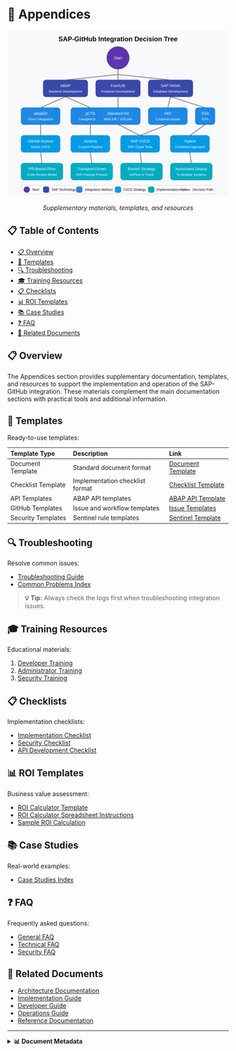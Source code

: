 # 📑 Appendices

<div align="center">
  
  ![Appendices Overview](../../assets/images/flows/integration-decision-tree.svg)
  
  *Supplementary materials, templates, and resources*
</div>

## 📋 Table of Contents

- [📋 Overview](#-overview)
- [📝 Templates](#-templates)
- [🔍 Troubleshooting](#-troubleshooting)
- [🎓 Training Resources](#-training-resources)
- [📋 Checklists](#-checklists)
- [📊 ROI Templates](#-roi-templates)
- [📚 Case Studies](#-case-studies)
- [❓ FAQ](#-faq)
- [🔗 Related Documents](#-related-documents)

## 📋 Overview

The Appendices section provides supplementary documentation, templates, and resources to support the implementation and operation of the SAP-GitHub integration. These materials complement the main documentation sections with practical tools and additional information.

## 📝 Templates

Ready-to-use templates:

| Template Type | Description | Link |
|:--------------|:------------|:-----|
| Document Template | Standard document format | [Document Template](./templates/document-template.md) |
| Checklist Template | Implementation checklist format | [Checklist Template](./templates/checklist-template.md) |
| API Templates | ABAP API templates | [ABAP API Template](./templates/api/abap-api-template.abap) |
| GitHub Templates | Issue and workflow templates | [Issue Templates](./templates/github/issue-templates) |
| Security Templates | Sentinel rule templates | [Sentinel Template](./templates/security/sentinel-rule-template.yaml) |

## 🔍 Troubleshooting

Resolve common issues:

- [Troubleshooting Guide](./support/troubleshooting-guide.md)
- [Common Problems Index](./troubleshooting/index.md)

> **💡 Tip:** Always check the logs first when troubleshooting integration issues.

## 🎓 Training Resources

Educational materials:

1. [Developer Training](./training/index.md)
2. [Administrator Training](./training/index.md)
3. [Security Training](./training/index.md)

## 📋 Checklists

Implementation checklists:

- [Implementation Checklist](./implementation-checklist.md)
- [Security Checklist](./best-practices/security-best-practices.md)
- [API Development Checklist](./best-practices/api-development.md)

## 📊 ROI Templates

Business value assessment:

- [ROI Calculator Template](./roi-templates.md)
- [ROI Calculator Spreadsheet Instructions](./templates/roi/roi-calculator-spreadsheet-instructions.md)
- [Sample ROI Calculation](./templates/roi/sample-roi-calculation.md)

## 📚 Case Studies

Real-world examples:

- [Case Studies Index](./case-studies/index.md)

## ❓ FAQ

Frequently asked questions:

- [General FAQ](./faq.md)
- [Technical FAQ](./faq.md)
- [Security FAQ](./faq.md)

## 🔗 Related Documents

- [Architecture Documentation](../1-architecture/README.md)
- [Implementation Guide](../2-implementation-guide/README.md)
- [Developer Guide](../3-developer-guide/README.md)
- [Operations Guide](../4-operations-guide/README.md)
- [Reference Documentation](../5-reference/README.md)

---

<details>
<summary><strong>📊 Document Metadata</strong></summary>

- **Last Updated:** 2025-04-07
- **Author:** SAP-GitHub Integration Team
- **Version:** 1.0.0
- **Status:** Published
</details>